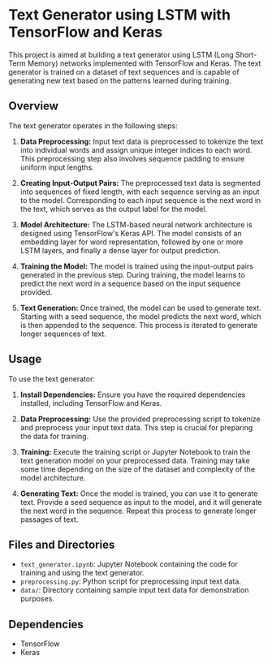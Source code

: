 # Text Generator using LSTM with TensorFlow and Keras

This project is aimed at building a text generator using LSTM (Long Short-Term Memory) networks implemented with TensorFlow and Keras. The text generator is trained on a dataset of text sequences and is capable of generating new text based on the patterns learned during training.

## Overview

The text generator operates in the following steps:

1. **Data Preprocessing:** Input text data is preprocessed to tokenize the text into individual words and assign unique integer indices to each word. This preprocessing step also involves sequence padding to ensure uniform input lengths.
   
2. **Creating Input-Output Pairs:** The preprocessed text data is segmented into sequences of fixed length, with each sequence serving as an input to the model. Corresponding to each input sequence is the next word in the text, which serves as the output label for the model.
   
3. **Model Architecture:** The LSTM-based neural network architecture is designed using TensorFlow's Keras API. The model consists of an embedding layer for word representation, followed by one or more LSTM layers, and finally a dense layer for output prediction.
   
4. **Training the Model:** The model is trained using the input-output pairs generated in the previous step. During training, the model learns to predict the next word in a sequence based on the input sequence provided.
   
5. **Text Generation:** Once trained, the model can be used to generate text. Starting with a seed sequence, the model predicts the next word, which is then appended to the sequence. This process is iterated to generate longer sequences of text.

## Usage

To use the text generator:

1. **Install Dependencies:** Ensure you have the required dependencies installed, including TensorFlow and Keras.
   
2. **Data Preprocessing:** Use the provided preprocessing script to tokenize and preprocess your input text data. This step is crucial for preparing the data for training.
   
3. **Training:** Execute the training script or Jupyter Notebook to train the text generation model on your preprocessed data. Training may take some time depending on the size of the dataset and complexity of the model architecture.
   
4. **Generating Text:** Once the model is trained, you can use it to generate text. Provide a seed sequence as input to the model, and it will generate the next word in the sequence. Repeat this process to generate longer passages of text.

## Files and Directories

- `text_generator.ipynb`: Jupyter Notebook containing the code for training and using the text generator.
- `preprocessing.py`: Python script for preprocessing input text data.
- `data/`: Directory containing sample input text data for demonstration purposes.

## Dependencies

- TensorFlow
- Keras



